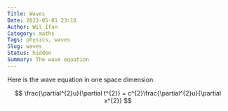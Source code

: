 ```yaml
---
Title: Waves
Date: 2023-05-01 23:10
Author: Wil Ifan
Category: maths
Tags: physics, waves
Slug: waves
Status: hidden
Summary: The wave equation
---
```


Here is the wave equation in one space dimension.

$$
\frac{\partial^{2}u}{\partial t^{2}} = c^{2}\frac{\partial^{2}u}{\partial x^{2}}
$$
